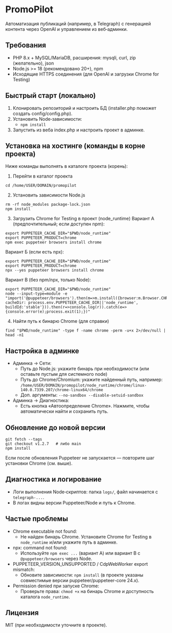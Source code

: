# PromoPilot

Автоматизация публикаций (например, в Telegraph) с генерацией контента через OpenAI и управлением из веб‑админки.

## Требования
- PHP 8.x + MySQL/MariaDB, расширения: mysqli, curl, zip (желательно), json
- Node.js >= 18 (рекомендовано 20+), npm
- Исходящие HTTPS соединения (для OpenAI и загрузки Chrome for Testing)

## Быстрый старт (локально)
1) Клонировать репозиторий и настроить БД (installer.php поможет создать config/config.php).
2) Установить Node‑зависимости:
   - `npm install`
3) Запустить из веба index.php и настроить проект в админке.

## Установка на хостинге (команды в корне проекта)
Ниже команды выполнять в каталоге проекта (корень):

1) Перейти в каталог проекта
```
cd /home/USER/DOMAIN/promopilot
```

2) Установить зависимости Node.js
```
rm -rf node_modules package-lock.json
npm install
```

3) Загрузить Chrome for Testing в проект (node_runtime)
Вариант А (предпочтительный; если доступен npm):
```
export PUPPETEER_CACHE_DIR="$PWD/node_runtime"
export PUPPETEER_PRODUCT=chrome
npm exec puppeteer browsers install chrome
```
Вариант Б (если есть npx):
```
export PUPPETEER_CACHE_DIR="$PWD/node_runtime"
export PUPPETEER_PRODUCT=chrome
npx --yes puppeteer browsers install chrome
```
Вариант В (без npm/npx, только Node):
```
export PUPPETEER_CACHE_DIR="$PWD/node_runtime"
node --input-type=module -e "import('@puppeteer/browsers').then(m=>m.install({browser:m.Browser.CHROME, cacheDir: process.env.PUPPETEER_CACHE_DIR||'node_runtime', buildId:'stable'})).then(r=>console.log(r)).catch(e=>{console.error(e);process.exit(1);})"
```

4) Найти путь к бинарю Chrome (для справки)
```
find "$PWD/node_runtime" -type f -name chrome -perm -u+x 2>/dev/null | head -n1
```

## Настройка в админке
- Админка → Сети:
  - Путь до Node.js: укажите бинарь при необходимости (или оставьте пустым для системного node)
  - Путь до Chrome/Chromium: укажите найденный путь, например:
    `/home/USER/DOMAIN/promopilot/node_runtime/chrome/linux-140.0.7339.207/chrome-linux64/chrome`
  - Доп. аргументы: `--no-sandbox --disable-setuid-sandbox`
- Админка → Диагностика:
  - Есть кнопка «Автоопределение Chrome». Нажмите, чтобы автоматически найти и сохранить путь.

## Обновление до новой версии
```
git fetch --tags
git checkout v1.2.7   # либо main
npm install
```
Если после обновления Puppeteer не запускается — повторите шаг установки Chrome (см. выше).

## Диагностика и логирование
- Логи выполнения Node‑скриптов: папка `logs/`, файл начинается с `telegraph-...`. 
- В логах видны версии Puppeteer/Node и путь к Chrome.

## Частые проблемы
- Chrome executable not found:
  - Не найден бинарь Chrome. Установите Chrome for Testing в `node_runtime` и/или укажите путь в админке.
- npx: command not found:
  - Используйте `npm exec ...` (вариант А) или вариант В c `@puppeteer/browsers` через Node.
- PUPPETEER_VERSION_UNSUPPORTED / CdpWebWorker export mismatch:
  - Обновите зависимости: `npm install` (в проекте указаны совместимые версии puppeteer/puppeteer-core 24.x).
- Permission denied при запуске Chrome:
  - Проверьте права: `chmod +x` на бинарь Chrome и доступность каталога `node_runtime`.

## Лицензия
MIT (при необходимости уточните в проекте).

